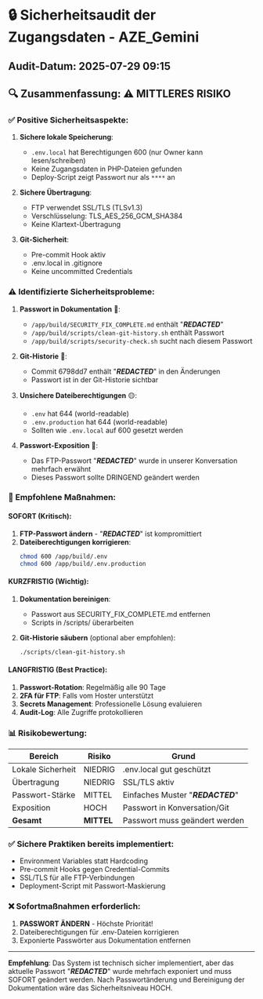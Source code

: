 # 🔒 Sicherheitsaudit der Zugangsdaten - AZE_Gemini

## Audit-Datum: 2025-07-29 09:15

## 🔍 Zusammenfassung: ⚠️ MITTLERES RISIKO

### ✅ Positive Sicherheitsaspekte:

1. **Sichere lokale Speicherung**:
   - `.env.local` hat Berechtigungen 600 (nur Owner kann lesen/schreiben)
   - Keine Zugangsdaten in PHP-Dateien gefunden
   - Deploy-Script zeigt Passwort nur als `****` an

2. **Sichere Übertragung**:
   - FTP verwendet SSL/TLS (TLSv1.3)
   - Verschlüsselung: TLS_AES_256_GCM_SHA384
   - Keine Klartext-Übertragung

3. **Git-Sicherheit**:
   - Pre-commit Hook aktiv
   - .env.local in .gitignore
   - Keine uncommitted Credentials

### ⚠️ Identifizierte Sicherheitsprobleme:

1. **Passwort in Dokumentation** 🔴:
   - `/app/build/SECURITY_FIX_COMPLETE.md` enthält "***REDACTED***"
   - `/app/build/scripts/clean-git-history.sh` enthält Passwort
   - `/app/build/scripts/security-check.sh` sucht nach diesem Passwort

2. **Git-Historie** 🔴:
   - Commit 6798dd7 enthält "***REDACTED***" in den Änderungen
   - Passwort ist in der Git-Historie sichtbar

3. **Unsichere Dateiberechtigungen** 🟡:
   - `.env` hat 644 (world-readable)
   - `.env.production` hat 644 (world-readable)
   - Sollten wie `.env.local` auf 600 gesetzt werden

4. **Passwort-Exposition** 🔴:
   - Das FTP-Passwort "***REDACTED***" wurde in unserer Konversation mehrfach erwähnt
   - Dieses Passwort sollte DRINGEND geändert werden

### 🔧 Empfohlene Maßnahmen:

#### SOFORT (Kritisch):
1. **FTP-Passwort ändern** - "***REDACTED***" ist kompromittiert
2. **Dateiberechtigungen korrigieren**:
   ```bash
   chmod 600 /app/build/.env
   chmod 600 /app/build/.env.production
   ```

#### KURZFRISTIG (Wichtig):
1. **Dokumentation bereinigen**:
   - Passwort aus SECURITY_FIX_COMPLETE.md entfernen
   - Scripts in /scripts/ überarbeiten

2. **Git-Historie säubern** (optional aber empfohlen):
   ```bash
   ./scripts/clean-git-history.sh
   ```

#### LANGFRISTIG (Best Practice):
1. **Passwort-Rotation**: Regelmäßig alle 90 Tage
2. **2FA für FTP**: Falls vom Hoster unterstützt
3. **Secrets Management**: Professionelle Lösung evaluieren
4. **Audit-Log**: Alle Zugriffe protokollieren

### 📊 Risikobewertung:

| Bereich | Risiko | Grund |
|---------|--------|-------|
| Lokale Sicherheit | NIEDRIG | .env.local gut geschützt |
| Übertragung | NIEDRIG | SSL/TLS aktiv |
| Passwort-Stärke | MITTEL | Einfaches Muster "***REDACTED***" |
| Exposition | HOCH | Passwort in Konversation/Git |
| **Gesamt** | **MITTEL** | Passwort muss geändert werden |

### ✅ Sichere Praktiken bereits implementiert:
- Environment Variables statt Hardcoding
- Pre-commit Hooks gegen Credential-Commits
- SSL/TLS für alle FTP-Verbindungen
- Deployment-Script mit Passwort-Maskierung

### ❌ Sofortmaßnahmen erforderlich:
1. **PASSWORT ÄNDERN** - Höchste Priorität!
2. Dateiberechtigungen für .env-Dateien korrigieren
3. Exponierte Passwörter aus Dokumentation entfernen

---

**Empfehlung**: Das System ist technisch sicher implementiert, aber das aktuelle Passwort "***REDACTED***" wurde mehrfach exponiert und muss SOFORT geändert werden. Nach Passwortänderung und Bereinigung der Dokumentation wäre das Sicherheitsniveau HOCH.